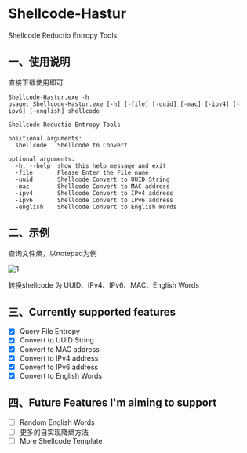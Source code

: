 # Shellcode-Hastur
Shellcode Reductio Entropy Tools

## 一、使用说明

直接下载使用即可

```
Shellcode-Hastur.exe -h
usage: Shellcode-Hastur.exe [-h] [-file] [-uuid] [-mac] [-ipv4] [-ipv6] [-english] shellcode

Shellcode Reductio Entropy Tools

positional arguments:
  shellcode   Shellcode to Convert

optional arguments:
  -h, --help  show this help message and exit
  -file       Please Enter the File name
  -uuid       Shellcode Convert to UUID String
  -mac        Shellcode Convert to MAC address
  -ipv4       Shellcode Convert to IPv4 address
  -ipv6       Shellcode Convert to IPv6 address
  -english    Shellcode Convert to English Words
```

## 二、示例

查询文件熵，以notepad为例

![1](https://github.com/Haunted-Banshee/Shellcode-Hastur/blob/main/img/1.png)

转换shellcode 为 UUID、IPv4、IPv6、MAC、English Words





## 三、Currently supported features

- [x] Query File Entropy
- [x] Convert to UUID String
- [x] Convert to MAC address
- [x] Convert to IPv4 address
- [x] Convert to IPv6 address
- [x] Convert to English Words

## 四、Future Features I'm aiming to support

- [ ] Random English Words
- [ ] 更多的自实现降熵方法
- [ ] More Shellcode Template
